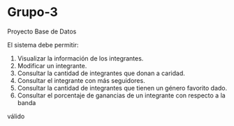 # Grupo-3
Proyecto Base de Datos 


El sistema debe permitir:
1. Visualizar la información de los integrantes.
2. Modificar un integrante.
3. Consultar la cantidad de integrantes que donan a caridad.
4. Consultar el integrante con más seguidores.
5. Consultar la cantidad de integrantes que tienen un género favorito dado.
6. Consultar el porcentaje de ganancias de un integrante con respecto a la banda

válido